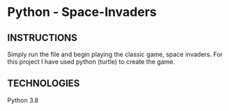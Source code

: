 # Python - Space-Invaders

## INSTRUCTIONS
Simply run the file and begin playing the classic game, space invaders.
For this project I have used python (turtle) to create the game.

## TECHNOLOGIES
Python 3.8 

